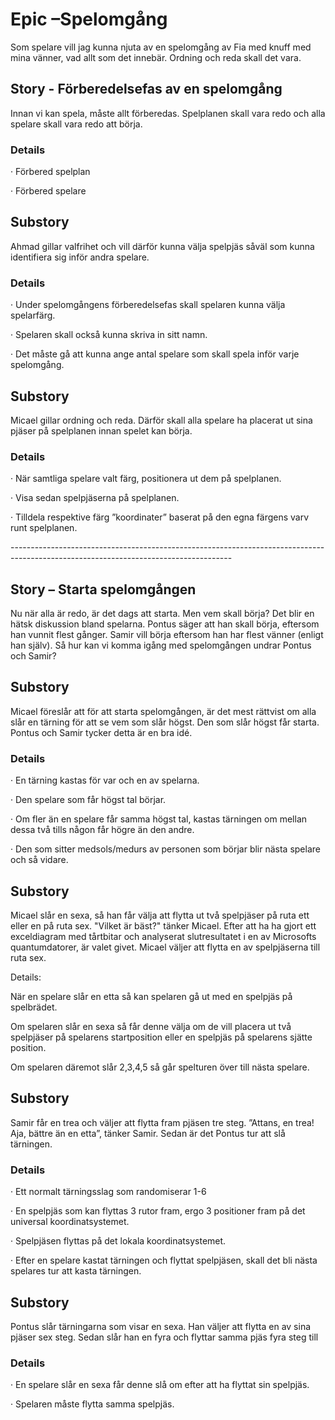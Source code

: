 # Epic –Spelomgång

Som spelare vill jag kunna njuta av en spelomgång av Fia med knuff med mina vänner, vad allt som det innebär. Ordning och reda skall det vara.

 

## Story - Förberedelsefas av en spelomgång

Innan vi kan spela, måste allt förberedas. Spelplanen skall vara redo och alla spelare skall vara redo att börja. 

### Details

·     Förbered spelplan

·     Förbered spelare

## Substory

Ahmad gillar valfrihet och vill därför kunna välja spelpjäs såväl som kunna identifiera sig inför andra spelare.

### Details

·     Under spelomgångens förberedelsefas skall spelaren kunna välja spelarfärg.

·     Spelaren skall också kunna skriva in sitt namn.

·     Det måste gå att kunna ange antal spelare som skall spela inför varje spelomgång.

## Substory

Micael gillar ordning och reda. Därför skall alla spelare ha placerat ut sina pjäser på spelplanen innan spelet kan börja.

### Details

·     När samtliga spelare valt färg, positionera ut dem på spelplanen.

·     Visa sedan spelpjäserna på spelplanen.

·     Tilldela respektive färg ”koordinater” baserat på den egna färgens varv runt spelplanen.

\-------------------------------------------------------------------------------------------------------------------------------------

## Story – Starta spelomgången

Nu när alla är redo, är det dags att starta. Men vem skall börja? Det blir en hätsk diskussion bland spelarna. Pontus säger att han skall börja, eftersom han vunnit flest gånger. Samir vill börja eftersom han har flest vänner (enligt han själv). Så hur kan vi komma igång med spelomgången undrar Pontus och Samir?

## Substory

Micael föreslår att för att starta spelomgången, är det mest rättvist om alla slår en tärning för att se vem som slår högst. Den som slår högst får starta. Pontus och Samir tycker detta är en bra idé.

### Details

·     En tärning kastas för var och en av spelarna. 

·     Den spelare som får högst tal börjar.

·     Om fler än en spelare får samma högst tal, kastas tärningen om mellan dessa två tills någon får högre än den andre.

·     Den som sitter medsols/medurs av personen som börjar blir nästa spelare och så vidare.

## Substory

Micael slår en sexa, så han får välja att flytta ut två spelpjäser på ruta ett eller en på ruta sex. "Vilket är bäst?" tänker Micael. Efter att ha ha gjort ett exceldiagram med tårtbitar och analyserat slutresultatet i en av Microsofts quantumdatorer, är valet givet. Micael väljer att flytta en av spelpjäserna till ruta sex.

Details: 

När en spelare slår en etta så kan spelaren gå ut med en spelpjäs på spelbrädet.

Om spelaren slår en sexa så får denne välja om de vill placera ut två spelpjäser på spelarens startposition eller en spelpjäs på spelarens sjätte position. 

Om spelaren däremot slår 2,3,4,5 så går spelturen över till nästa spelare.

## Substory

Samir får en trea och väljer att flytta fram pjäsen tre steg. ”Attans, en trea! Aja, bättre än en etta”, tänker Samir. Sedan är det Pontus tur att slå tärningen.

### Details

·     Ett normalt tärningsslag som randomiserar 1-6

·     En spelpjäs som kan flyttas 3 rutor fram, ergo 3 positioner fram på det universal koordinatsystemet.

·     Spelpjäsen flyttas på det lokala koordinatsystemet.

·     Efter en spelare kastat tärningen och flyttat spelpjäsen, skall det bli nästa spelares tur att kasta tärningen.

## Substory

Pontus slår tärningarna som visar en sexa. Han väljer att flytta en av sina pjäser sex steg. Sedan slår han en fyra och flyttar samma pjäs fyra steg till

### Details

·     En spelare slår en sexa får denne slå om efter att ha flyttat sin spelpjäs.

·     Spelaren måste flytta samma spelpjäs.

